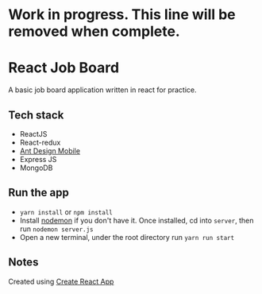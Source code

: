# Work in progress. This line will be removed when complete.
# React Job Board
A basic job board application written in react for practice.

## Tech stack
* ReactJS
* React-redux
* [Ant Design Mobile](https://mobile.ant.design/)
* Express JS
* MongoDB


## Run the app
* `yarn install` or `npm install`
* Install [nodemon](https://github.com/remy/nodemon) if you don't have it. Once installed, cd into `server`, then run `nodemon server.js`
* Open a new terminal, under the root directory run `yarn run start`

## Notes 
Created using [Create React App](https://github.com/facebook/create-react-app)
